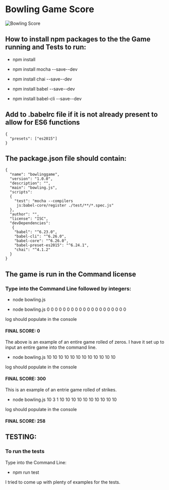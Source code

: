 # Bowling Game Score

[Bowling-Score]:
http://bowlingballgalaxy.com/how-to-keep-score-in-bowling/Sample1game.bmp 'bowling score card'

![Bowling Score][Bowling-Score]

## How to install npm packages to the the Game running and Tests to run:

* npm install

* npm install mocha --save--dev

* npm install chai --save--dev

* npm install babel --save--dev

* npm install babel-cli --save--dev

## Add to .babelrc file if it is not already present to allow for ES6 functions

```
{
  "presets": ["es2015"]
}
```

## The package.json file should contain:

```
{
  "name": "bowlinggame",
  "version": "1.0.0",
  "description": "",
  "main": "bowling.js",
  "scripts":
  {
    "test": "mocha --compilers
     js:babel-core/register ./test/**/*.spec.js"
  },
  "author": "",
  "license": "ISC",
  "devDependencies":
   {
    "babel": "^6.23.0",
    "babel-cli": "^6.26.0",
    "babel-core": "^6.26.0",
    "babel-preset-es2015": "^6.24.1",
    "chai": "^4.1.2"
  }
}
```

## The game is run in the Command license

### Type into the Command Line followed by integers:

* node bowling.js

* node bowling.js 0 0 0 0 0 0 0 0 0 0 0 0 0 0 0 0 0 0 0 0

log should populate in the console
#### FINAL SCORE: 0

The above is an example of an entire game rolled of zeros.
I have it set up to input an entire game into the command line.


* node bowling.js 10 10 10 10 10 10 10 10 10 10 10 10

log should populate in the console
#### FINAL SCORE: 300

This is an example of an entrie game rolled of strikes.


* node bowling.js 10 3 1 10 10 10 10 10 10 10 10 10 10

log should populate in the console
#### FINAL SCORE: 258


## TESTING:

### To run the tests

Type into the Command Line:

* npm run test

I tried to come up with plenty of examples for the tests.
